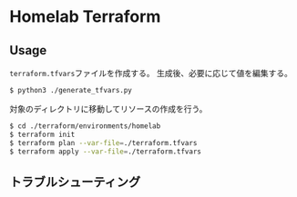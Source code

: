 # Homelab Terraform

## Usage

`terraform.tfvars`ファイルを作成する。
生成後、必要に応じて値を編集する。

```bash
$ python3 ./generate_tfvars.py
```

対象のディレクトリに移動してリソースの作成を行う。

```bash
$ cd ./terraform/environments/homelab
$ terraform init
$ terraform plan --var-file=./terraform.tfvars
$ terraform apply --var-file=./terraform.tfvars
```

## トラブルシューティング
